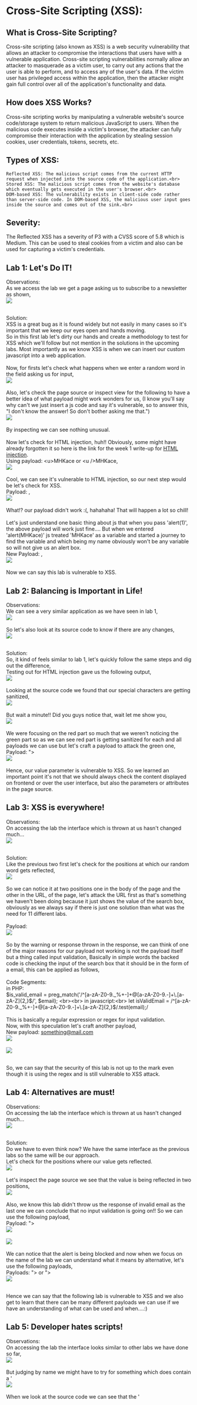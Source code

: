 # Cross-Site Scripting (XSS):

<h2> What is Cross-Site Scripting? </h2>

Cross-site scripting (also known as XSS) is a web security vulnerability that allows an attacker to compromise the interactions that users have with a vulnerable application. Cross-site scripting vulnerabilities normally allow an attacker to masquerade as a victim user, to carry out any actions that the user is able to perform, and to access any of the user's data. If the victim user has privileged access within the application, then the attacker might gain full control over all of the application's functionality and data.

<h2>How does XSS Works?</h2>

Cross-site scripting works by manipulating a vulnerable website's source code/storage system to return malicious JavaScript to users. When the malicious code executes inside a victim's browser, the attacker can fully compromise their interaction with the application by stealing session cookies, user credentials, tokens, secrets, etc.

<h2>Types of XSS: </h2>

    Reflected XSS: The malicious script comes from the current HTTP request when injected into the source code of the application.<br>
    Stored XSS: The malicious script comes from the website's database which eventually gets executed in the user's browser.<br>
    DOM-based XSS: The vulnerability exists in client-side code rather than server-side code. In DOM-based XSS, the malicious user input goes inside the source and comes out of the sink.<br>

<h2>Severity: </h2>

The Reflected XSS has a severity of P3 with a CVSS score of 5.8 which is Medium. This can be used to steal cookies from a victim and also can be used for capturing a victim's credentials.

<h2> Lab 1: Let's Do IT!</h2>
Observations:<br>
As we access the lab we get a page asking us to subscribe to a newsletter as shown,<br>
<img src="https://github.com/MHKace/Walkthroughs/assets/157091170/0eec7562-50e0-45cb-aff0-ad60d86d5ae3"><br><br>

Solution:<br>
XSS is a great bug as it is found widely but not easily in many cases so it's important that we keep our eyes open and hands moving.<br>
So in this first lab let's dirty our hands and create a methodology to test for XSS which we'll follow but not mention in the solutions in the upcoming labs. Most importantly as we know XSS is when we can insert our custom javascript into a web application.<br>
<br>
Now, for firsts let's check what happens when we enter a random word in the field asking us for input,<br>
<img src="https://github.com/MHKace/Walkthroughs/assets/157091170/302d4947-13a4-4c23-bcdc-bc47d7f49713"><br><br>
Also, let's check the page source or inspect view for the following to have a better idea of what payload might work wonders for us, (I know you'll say why can't we just insert a js code and say it's vulnerable, so to answer this, "I don't know the answer! So don't bother asking me that.")<br>
<img src="https://github.com/MHKace/Walkthroughs/assets/157091170/ecc00ffb-cfa5-4b20-a516-e9a4811e9c9e"><br><br>
By inspecting we can see nothing unusual. <br><br>
Now let's check for HTML injection, huh!! Obviously, some might have already forgotten it so here is the link for the week 1 write-up for <a href="https://github.com/MHKace/Walkthroughs/blob/main/Hacktify/HTML%20Injection.md">HTML injection</a>. <br>
Using payload: &lt;u>MHKace</u> or &lt;u />MHKace, <br>
<img src="https://github.com/MHKace/Walkthroughs/assets/157091170/7790d6eb-5882-477c-acdd-66e8250c6193"><br><br>
Cool, we can see it's vulnerable to HTML injection, so our next step would be let's check for XSS. <br>
Payload: <script> alert(MHKace) </script>, <br>
<img src="https://github.com/MHKace/Walkthroughs/assets/157091170/b5e0938f-2a22-4722-89ca-3a238fa858ad)"> <br><br>
What!? our payload didn't work :(, hahahaha! That will happen a lot so chill!<br><br>
Let's just understand one basic thing about js that when you pass 'alert(1)', the above payload will work just fine.... But when we entered 'alert(MHKace)' js treated 'MHKace' as a variable and started a journey to find the variable and which being my name obviously won't be any variable so will not give us an alert box. <br>
New Payload: <script> alert("MHKace") </script>, <br>
<img src="https://github.com/MHKace/Walkthroughs/assets/157091170/2c0f1798-8cee-4c46-9d21-d283693d764e"><br><br>
Now we can say this lab is vulnerable to XSS.


<h2> Lab 2: Balancing is Important in Life!</h2>
Observations:<br>
We can see a very similar application as we have seen in lab 1, <br>
<img src="https://github.com/MHKace/Walkthroughs/assets/157091170/a526cee9-d73d-4d60-8851-46a3cb390be8"><br><br>
So let's also look at its source code to know if there are any changes,<br>
<img src="https://github.com/MHKace/Walkthroughs/assets/157091170/b3c4d763-d372-45d1-9665-2f6a75240e72"><br><br>

Solution:<br>
So, it kind of feels similar to lab 1, let's quickly follow the same steps and dig out the difference, <br>
Testing out for HTML injection gave us the following output,<br>
<img src="https://github.com/MHKace/Walkthroughs/assets/157091170/c6151b93-0487-4fad-9165-36fa508ee0b5"><br><br>
Looking at the source code we found that our special characters are getting sanitized, <br>
<img src="https://github.com/MHKace/Walkthroughs/assets/157091170/1a789649-91d4-45f8-8ae1-f090163ad3c7"><br><br>
But wait a minute!! Did you guys notice that, wait let me show you, <br>
<img src="https://github.com/MHKace/Walkthroughs/assets/157091170/6e50abd5-9771-466d-9c64-cc4434c434e8"><br><br>
We were focusing on the red part so much that we weren't noticing the green part so as we can see red part is getting sanitized for each and all payloads we can use but let's craft a payload to attack the green one,<br>
Payload: "><script>alert("MHKace")</script> <br>
<img src="https://github.com/MHKace/Walkthroughs/assets/157091170/c04db307-d20c-4e58-b920-3f55f84ba4d9"><br><br>
Hence, our value parameter is vulnerable to XSS. So we learned an important point it's not that we should always check the content displayed on frontend or over the user interface, but also the parameters or attributes in the page source.<br>

<h2> Lab 3: XSS is everywhere! </h2>
Observations:<br>
On accessing the lab the interface which is thrown at us hasn't changed much...<br>
<img src="https://github.com/MHKace/Walkthroughs/assets/157091170/83d286c5-e380-44c9-ba2f-e5fe9a1268b4"><br><br>

Solution:<br>
Like the previous two first let's check for the positions at which our random word gets reflected, <br>
<img src="https://github.com/MHKace/Walkthroughs/assets/157091170/c6f99b0b-c76c-4e60-b600-c506fbdd6f3b"><br><br>
So we can notice it at two positions one in the body of the page and the other in the URL, of the page, let's attack the URL first as that's something we haven't been doing because it just shows the value of the search box, obviously as we always say if there is just one solution than what was the need for 11 different labs. <br>
<br>
Payload: <script>alert("MHKace")</script><br>
<img src="https://github.com/MHKace/Walkthroughs/assets/157091170/a41d7279-5096-47f3-897c-ec79b95ec241"><br><br>
So by the warning or response thrown in the response, we can think of one of the major reasons for our payload not working is not the payload itself but a thing called input validation, Basically in simple words the backed code is checking the input of the search box that it should be in the form of a email, this can be applied as follows,<br><br>
Code Segments:<br>
in PHP:<br>
$is_valid_email = preg_match('/^[a-zA-Z0-9._%+-]+@[a-zA-Z0-9.-]+\.[a-zA-Z]{2,}$/', $email); <br><br>
in javascript:<br>
let isValidEmail = /^[a-zA-Z0-9._%+-]+@[a-zA-Z0-9.-]+\.[a-zA-Z]{2,}$/.test(email);/<br>
<br>
This is basically a regular expression or regex for input validation.<br>
Now, with this speculation let's craft another payload,<br>
New payload: something@mail.com<script>alert("MHKace")</script>  <br>
<img src="https://github.com/MHKace/Walkthroughs/assets/157091170/36b067b4-847c-4fb8-a3c7-6def173489de"><br><br>
<img src="https://github.com/MHKace/Walkthroughs/assets/157091170/208e667c-43ce-4736-9b32-782f64d13b07"><br><br>

So, we can say that the security of this lab is not up to the mark even though it is using the regex and is still vulnerable to XSS attack.

<h2> Lab 4: Alternatives are must!</h2>
Observations:<br>
On accessing the lab the interface which is thrown at us hasn't changed much...<br>
<img src="https://github.com/MHKace/Walkthroughs/assets/157091170/83d286c5-e380-44c9-ba2f-e5fe9a1268b4"><br><br>

Solution: <br>
Do we have to even think now? We have the same interface as the previous labs so the same will be our approach.<br>
Let's check for the positions where our value gets reflected. <br>
<img src="https://github.com/MHKace/Walkthroughs/assets/157091170/fa933946-8319-4ea5-8e9d-059d96947106"><br><br>
Let's inspect the page source we see that the value is being reflected in two positions, <br>
<img src="https://github.com/MHKace/Walkthroughs/assets/157091170/997b55c3-824e-4c3e-bdd6-7d18f83a9e9c"><br><br>
Also, we know this lab didn't throw us the response of invalid email as the last one we can conclude that no input validation is going on!! So we can use the following payload, <br>
Payload: "><script> alert("MHKace")</script> <br>
<img src="https://github.com/MHKace/Walkthroughs/assets/157091170/52c59653-100d-42c8-8cf1-7c7a2793dba7"><br><br>
<img src="https://github.com/MHKace/Walkthroughs/assets/157091170/408144e2-f96d-4e7f-9d81-846195d295a5"><br><br>
We can notice that the alert is being blocked and now when we focus on the name of the lab we can understand what it means by alternative, let's use the following payloads, <br>
Payloads: "><script>prompt("MHKace")</script> or "><script>print("MHKace")</script><br>
<img src="https://github.com/MHKace/Walkthroughs/assets/157091170/0f5db581-e35e-4989-a6ae-41a98e55bf61"><br><br>

Hence we can say that the following lab is vulnerable to XSS and we also get to learn that there can be many different payloads we can use if we have an understanding of what can be used and when....:)

<h2> Lab 5: Developer hates scripts!</h2>
Observations:<br>
On accessing the lab the interface looks similar to other labs we have done so far, <br>
<img src="https://github.com/MHKace/Walkthroughs/assets/157091170/d019d19d-0aef-4346-8264-1c3db79dbc73"><br><br>
But judging by name we might have to try for something which does contain a '<script>' tag. <br>

Solution:<br>
The best part of a good methodology is its reliability during the process, so let's follow the same method we have followed till now...<br>
I would skip the first step and jump directly to test for HTML injection. <br>
Payload: ">&lt; u> MHKace </u> <br>
<img src="https://github.com/MHKace/Walkthroughs/assets/157091170/ab213238-c809-4139-9da0-8e415afe3ef3"><br><br>
Upon checking the source code, we can understand that our main target is the value field as our HTML is getting executed in that as seen above<br>
<img src="https://github.com/MHKace/Walkthroughs/assets/157091170/973736d1-0547-4d1e-b5ac-c90a388dc856"><br><br>
Now let's try an XSS payload to test for XSS vulnerability,<br>
Payload: "><script> alert("MHKace")</script> <br>
<img src="https://github.com/MHKace/Walkthroughs/assets/157091170/8752a107-deca-4973-bd9b-d5f9abc03d85"><br><br>
When we look at the source code we can see that the '<script>' is being changed to '<scr_ipt>'. <br>
<img src="https://github.com/MHKace/Walkthroughs/assets/157091170/eaec162a-88fe-440e-b84d-c109b21945e7"><br><br>
So as we mentioned we need to find a payload that does not have a script tag in it.<br>
Let's try for a payload with '<img>' tag into it,<br>
Payload: ">&lt; img src=X onerror=alert("MHKace")> <br>
<img src="https://github.com/MHKace/Walkthroughs/assets/157091170/cede11b2-2970-46f5-9c8e-cea66b8e607d"><br><br>
After solving this lab you might have realized that more than just replicating we need to be creative too, The same payload may never work for all targets so we need the knowledge so that we can slightly tweak and use already available knowledge and hunt for bugs!... Also by this, we could conclude that the following lab has an XSS vulnerability. <br>

<h2> Lab 6: Change the Variation!</h2>
Observations:<br>

<h2> Lab 7: Encoding is the key?</h2>
Observations:<br>

<h2> Lab 8: XSS with File Upload (file name)</h2>
Observations:<br>

<h2> Lab 9: XSS with File Upload (File Content)</h2>
Observations:<br>


<h2> Lab 10: Stored Everywhere!</h2>
Observations:<br>


<h2> Lab 11: DOM's are love!</h2>
Observations:<br>



